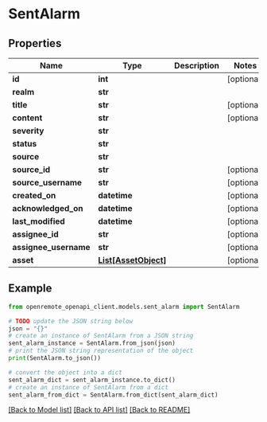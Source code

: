 # SentAlarm


## Properties

Name | Type | Description | Notes
------------ | ------------- | ------------- | -------------
**id** | **int** |  | [optional] 
**realm** | **str** |  | 
**title** | **str** |  | [optional] 
**content** | **str** |  | [optional] 
**severity** | **str** |  | 
**status** | **str** |  | 
**source** | **str** |  | 
**source_id** | **str** |  | [optional] 
**source_username** | **str** |  | [optional] 
**created_on** | **datetime** |  | [optional] 
**acknowledged_on** | **datetime** |  | [optional] 
**last_modified** | **datetime** |  | [optional] 
**assignee_id** | **str** |  | [optional] 
**assignee_username** | **str** |  | [optional] 
**asset** | [**List[AssetObject]**](AssetObject.md) |  | [optional] 

## Example

```python
from openremote_openapi_client.models.sent_alarm import SentAlarm

# TODO update the JSON string below
json = "{}"
# create an instance of SentAlarm from a JSON string
sent_alarm_instance = SentAlarm.from_json(json)
# print the JSON string representation of the object
print(SentAlarm.to_json())

# convert the object into a dict
sent_alarm_dict = sent_alarm_instance.to_dict()
# create an instance of SentAlarm from a dict
sent_alarm_from_dict = SentAlarm.from_dict(sent_alarm_dict)
```
[[Back to Model list]](../README.md#documentation-for-models) [[Back to API list]](../README.md#documentation-for-api-endpoints) [[Back to README]](../README.md)


